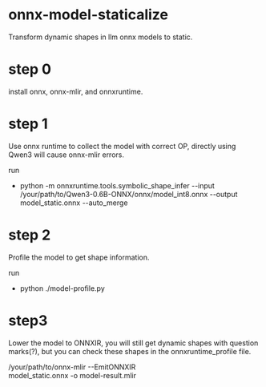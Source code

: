 # onnx-model-staticalize
Transform dynamic shapes in llm onnx models to static.

# step 0
install onnx, onnx-mlir, and onnxruntime.

# step 1
Use onnx runtime to collect the model with correct OP, directly using Qwen3 will cause onnx-mlir errors.
 
run 
- python -m onnxruntime.tools.symbolic_shape_infer --input /your/path/to/Qwen3-0.6B-ONNX/onnx/model_int8.onnx --output model_static.onnx --auto_merge

# step 2
Profile the model to get shape information.

run
- python ./model-profile.py


# step3
Lower the model to ONNXIR, you will still get dynamic shapes with question marks(?), but you can check these shapes in the onnxruntime_profile file.

/your/path/to/onnx-mlir --EmitONNXIR \
model_static.onnx -o model-result.mlir
